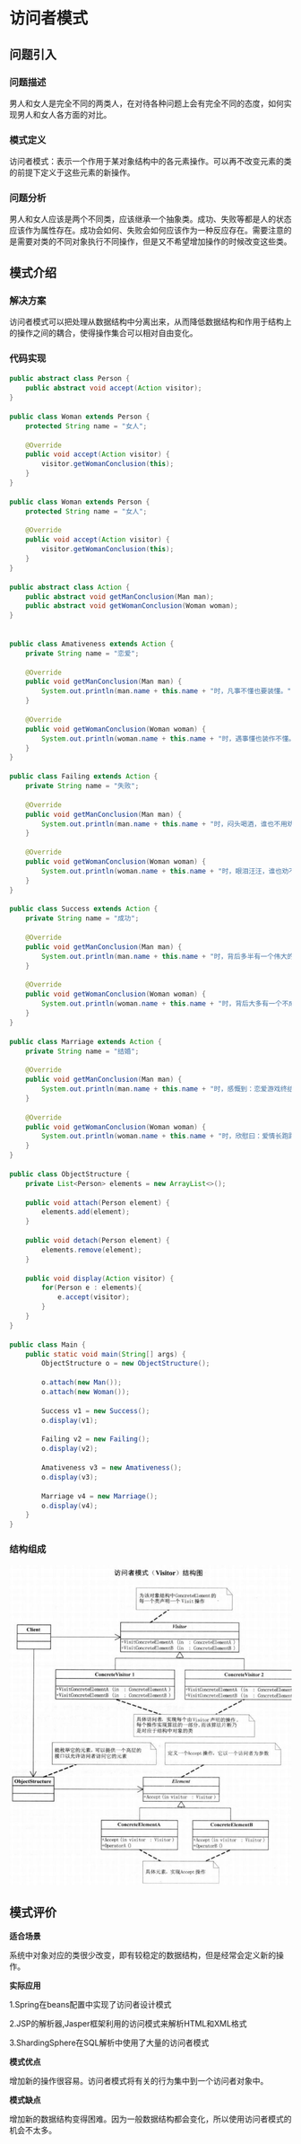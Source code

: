 # 访问者模式

## 问题引入

### 问题描述

男人和女人是完全不同的两类人，在对待各种问题上会有完全不同的态度，如何实现男人和女人各方面的对比。

### **模式定义**

访问者模式：表示一个作用于某对象结构中的各元素操作。可以再不改变元素的类的前提下定义于这些元素的新操作。

### 问题分析

男人和女人应该是两个不同类，应该继承一个抽象类。成功、失败等都是人的状态应该作为属性存在。成功会如何、失败会如何应该作为一种反应存在。需要注意的是需要对类的不同对象执行不同操作，但是又不希望增加操作的时候改变这些类。

## 模式介绍

### 解决方案

访问者模式可以把处理从数据结构中分离出来，从而降低数据结构和作用于结构上的操作之间的耦合，使得操作集合可以相对自由变化。

### 代码实现

```java
public abstract class Person {
    public abstract void accept(Action visitor);
}

public class Woman extends Person {
    protected String name = "女人";

    @Override
    public void accept(Action visitor) {
        visitor.getWomanConclusion(this);
    }
}

public class Woman extends Person {
    protected String name = "女人";

    @Override
    public void accept(Action visitor) {
        visitor.getWomanConclusion(this);
    }
}

public abstract class Action {
    public abstract void getManConclusion(Man man);
    public abstract void getWomanConclusion(Woman woman);
}


public class Amativeness extends Action {
    private String name = "恋爱";

    @Override
    public void getManConclusion(Man man) {
        System.out.println(man.name + this.name + "时，凡事不懂也要装懂。");
    }

    @Override
    public void getWomanConclusion(Woman woman) {
        System.out.println(woman.name + this.name + "时，遇事懂也装作不懂。");
    }
}

public class Failing extends Action {
    private String name = "失败";

    @Override
    public void getManConclusion(Man man) {
        System.out.println(man.name + this.name + "时，闷头喝酒，谁也不用劝。");
    }

    @Override
    public void getWomanConclusion(Woman woman) {
        System.out.println(woman.name + this.name + "时，眼泪汪汪，谁也劝不了。");
    }
}

public class Success extends Action {
    private String name = "成功";

    @Override
    public void getManConclusion(Man man) {
        System.out.println(man.name + this.name + "时，背后多半有一个伟大的女人。");
    }

    @Override
    public void getWomanConclusion(Woman woman) {
        System.out.println(woman.name + this.name + "时，背后大多有一个不成功的男人。");
    }
}

public class Marriage extends Action {
    private String name = "结婚";

    @Override
    public void getManConclusion(Man man) {
        System.out.println(man.name + this.name + "时，感慨到：恋爱游戏终结时，’有妻徒刑’遥无期。" );
    }

    @Override
    public void getWomanConclusion(Woman woman) {
        System.out.println(woman.name + this.name + "时，欣慰曰：爱情长跑路漫漫，婚姻保险保平安。");
    }
}

public class ObjectStructure {
    private List<Person> elements = new ArrayList<>();

    public void attach(Person element) {
        elements.add(element);
    }

    public void detach(Person element) {
        elements.remove(element);
    }

    public void display(Action visitor) {
        for(Person e : elements){
            e.accept(visitor);
        }
    }
}

public class Main {
    public static void main(String[] args) {
        ObjectStructure o = new ObjectStructure();

        o.attach(new Man());
        o.attach(new Woman());

        Success v1 = new Success();
        o.display(v1);

        Failing v2 = new Failing();
        o.display(v2);

        Amativeness v3 = new Amativeness();
        o.display(v3);

        Marriage v4 = new Marriage();
        o.display(v4);
    }
}

```

### **结构**组成

![image-20221017164911912](img/visitor/visitor.JPG)

## 模式评价

**适合场景**

系统中对象对应的类很少改变，即有较稳定的数据结构，但是经常会定义新的操作。

**实际应用**

1.Spring在beans配置中实现了访问者设计模式

2.JSP的解析器,Jasper框架利用的访问模式来解析HTML和XML格式

3.ShardingSphere在SQL解析中使用了大量的访问者模式

**模式优点**

增加新的操作很容易。访问者模式将有关的行为集中到一个访问者对象中。

**模式缺点**

增加新的数据结构变得困难。因为一般数据结构都会变化，所以使用访问者模式的机会不太多。